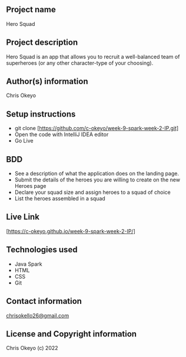 
## Project name

Hero Squad

## Project description

Hero Squad is an  app that allows you to recruit a well-balanced team of superheroes (or any other character-type of your choosing).

## Author(s) information

Chris Okeyo

## Setup instructions

- git clone [https://github.com/c-okeyo/week-9-spark-week-2-IP.git]
- Open the code with IntelliJ IDEA editor
- Go Live

## BDD

- See a  description of what the application does on the landing page.
- Submit the details of the heroes you are willing to create on the new Heroes page
- Declare your squad size and assign heroes to a squad of choice
- List the heroes assembled in a squad  

## Live Link

[https://c-okeyo.github.io/week-9-spark-week-2-IP/]

## Technologies used

- Java Spark
- HTML
- CSS
- Git

## Contact information

[chrisokello26@gmail.com]()

## License and Copyright information

Chris Okeyo (c) 2022
